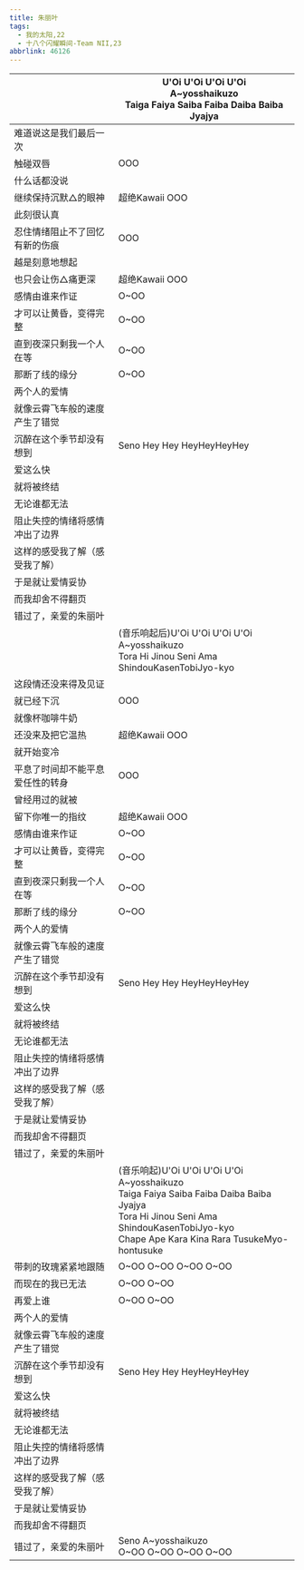 ```yaml
---
title: 朱丽叶
tags:
  - 我的太阳,22
  - 十八个闪耀瞬间-Team NII,23
abbrlink: 46126
---
```

|      |U'Oi U'Oi U'Oi U'Oi<br>A~yosshaikuzo<br>Taiga Faiya Saiba Faiba Daiba Baiba Jyajya|
|--|--|
|难道说这是我们最后一次|      |
|触碰双唇|OOO|
|什么话都没说|      |
|继续保持沉默△的眼神|超绝Kawaii OOO|
|此刻很认真|      |
|忍住情绪阻止不了回忆有新的伤痕|OOO|
|越是刻意地想起|      |
|也只会让伤△痛更深|超绝Kawaii OOO|
|感情由谁来作证|O~OO|
|才可以让黄昏，变得完整|O~OO|
|直到夜深只剩我一个人在等|O~OO|
|那断了线的缘分|O~OO|
|两个人的爱情|      |
|就像云霄飞车般的速度产生了错觉|      |
|沉醉在这个季节却没有想到|Seno Hey Hey HeyHeyHeyHey|
|爱这么快|      |
|就将被终结|      |
|无论谁都无法|      |
|阻止失控的情绪将感情冲出了边界|      |
|这样的感受我了解（感受我了解）|      |
|于是就让爱情妥协|      |
|而我却舍不得翻页|      |
|错过了，亲爱的朱丽叶|      |
|      |(音乐响起后)U'Oi U'Oi U'Oi U'Oi<br>A~yosshaikuzo<br>Tora Hi Jinou Seni Ama ShindouKasenTobiJyo-kyo|
|这段情还没来得及见证|      |
|就已经下沉|OOO|
|就像杯咖啡牛奶|      |
|还没来及把它温热|超绝Kawaii OOO|
|就开始变冷|      |
|平息了时间却不能平息爱任性的转身|OOO|
|曾经用过的就被|      |
|留下你唯一的指纹|超绝Kawaii OOO|
|感情由谁来作证|O~OO|
|才可以让黄昏，变得完整|O~OO|
|直到夜深只剩我一个人在等|O~OO|
|那断了线的缘分|O~OO|
|两个人的爱情|      |
|就像云霄飞车般的速度产生了错觉|      |
|沉醉在这个季节却没有想到|Seno Hey Hey HeyHeyHeyHey|
|爱这么快|      |
|就将被终结|      |
|无论谁都无法|      |
|阻止失控的情绪将感情冲出了边界|      |
|这样的感受我了解（感受我了解）|      |
|于是就让爱情妥协|      |
|而我却舍不得翻页|      |
|错过了，亲爱的朱丽叶|      |
|      |(音乐响起)U'Oi U'Oi U'Oi U'Oi<br>A~yosshaikuzo<br>Taiga Faiya Saiba Faiba Daiba Baiba Jyajya<br>Tora Hi Jinou Seni Ama ShindouKasenTobiJyo-kyo<br>Chape Ape Kara Kina Rara TusukeMyo-hontusuke|
|带刺的玫瑰紧紧地跟随|O~OO O~OO O~OO O~OO|
|而现在的我已无法|O~OO O~OO|
|再爱上谁|O~OO O~OO|
|两个人的爱情|      |
|就像云霄飞车般的速度产生了错觉|      |
|沉醉在这个季节却没有想到|Seno Hey Hey HeyHeyHeyHey|
|爱这么快|      |
|就将被终结|      |
|无论谁都无法|      |
|阻止失控的情绪将感情冲出了边界|      |
|这样的感受我了解（感受我了解）|      |
|于是就让爱情妥协|      |
|而我却舍不得翻页|      |
|错过了，亲爱的朱丽叶|Seno A~yosshaikuzo<br>O~OO O~OO O~OO O~OO|